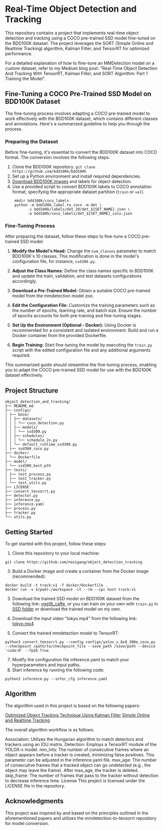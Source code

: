 # Real-Time Object Detection and Tracking

​<light>This repository contains a project that implements real-time object detection and tracking using a COCO pre-trained SSD model fine-tuned on the BDD100K dataset.</light> The project leverages the SORT (Simple Online and Realtime Tracking) algorithm, Kalman Filter, and TensorRT for optimized performance.

For a detailed explanation of how to fine-tune an MMDetection model on a custom dataset, refer to my Medium blog post: "Real-Time Object Detection And Tracking With TensorRT, Kalman Filter, and SORT Algorithm: Part 1 Training the Model".

## Fine-Tuning a COCO Pre-Trained SSD Model on BDD100K Dataset

​<light>The fine-tuning process involves adapting a COCO pre-trained model to work effectively with the BDD100K dataset, which contains different classes and annotations.</light> Here's a summarized guideline to help you through the process.

### Preparing the Dataset
Before fine-tuning, it's essential to convert the BDD100K dataset into COCO format. The conversion involves the following steps:

1. Clone the BDD100K repository.
  ``` git clone https://github.com/bdd100k/bdd100k ```
2. Set up a Python environment and install required dependencies.
3. [Download BDD100K images](https://bdd-data.berkeley.edu/) and labels for object detection.
4. Use a provided script to convert BDD100K labels to COCO annotation format, specifying the appropriate dataset partition (`train` or `val`).
   ```
    mkdir bdd100k/coco_labels
    python -m bdd100k.label.to_coco -m det \
          -i bdd100k/labels/det_20/det_${SET_NAME}.json \
          -o bdd100k/coco_labels/det_${SET_NAME}_coco.json
   ```

### Fine-Tuning Process
After preparing the dataset, follow these steps to fine-tune a COCO pre-trained SSD model:

1. **Modify the Model's Head:**
   Change the `num_classes` parameter to match BDD100K's 10 classes. This modification is done in the model's configuration file, for instance, `ssd300.py`.

2. **Adjust the Class Names:**
   Define the class names specific to BDD100K and update the train, validation, and test datasets configurations accordingly.

3. **Download a Pre-Trained Model:**
   Obtain a suitable COCO pre-trained model from the mmdetection model zoo.

4. **Edit the Configuration File:**
   Customize the training parameters such as the number of epochs, learning rate, and batch size. Ensure the number of epochs accounts for both pre-training and fine-tuning stages.

5. **Set Up the Environment (Optional - Docker):**
   Using Docker is recommended for a consistent and isolated environment. Build and run a Docker container from the provided Dockerfile.

6. **Begin Training:**
   Start fine-tuning the model by executing the `train.py` script with the edited configuration file and any additional arguments required.

This summarized guide should streamline the fine-tuning process, enabling you to adapt the COCO pre-trained SSD model for use with the BDD100K dataset effectively.



## Project Structure
```
object_detection_and_tracking/
├── README.md
├── configs/
│ ├── base/
│ │ ├── datasets/
│ │ │ └── coco_detection.py
│ │ ├── models/
│ │ │ └── ssd300.py
│ │ ├── schedules/
│ │ │ └── schedule_2x.py
│ │ └── default_runtime_ssd300.py
│ ├── ssd300_coco.py
├── docker/
│ └── Dockerfile
├── model/
│ └── ssd300_best.pth
├── tests/
│ ├── test_process.py
│ ├── test_tracker.py
│ └── test_utils.py
├── LICENSE
├── convert_tensorrt.py
├── detector.py
├── inference.py
├── inference.yaml
├── process.py
├── tracker.py
└── utils.py
```

## Getting Started 
To get started with this project, follow these steps:

1. Clone this repository to your local machine:
```
git clone https://github.com/nasigang/object_detection_tracking
```

3. Build a Docker image and create a container from the Docker image (recommended):
```
docker build -t track:v1 -f docker/Dockerfile .
docker run -v $(pwd):/workspace -it --rm --ipc host track:v1
```

3. Download the trained SSD model on BDD100K dataset from the following link: [vgg16_caffe](https://download.openmmlab.com/pretrain/third_party/vgg16_caffe-292e1171.pth),
   or you can train on your own with `train.py` in [SSD folder](https://github.com/nasigang/ssd/blob/main/README.md) or download the trained model on my own.

5. Download the input video "tokyo.mp4" from the following link: [tokyo.mp4](https://drive.google.com/file/d/14MHmg6zaMcg3eqfgvhjzrYSWGczjMwIN/view)
6. Convert the trained mmdetection model to TensorRT:
```
python3 convert_tensorrt.py --config configs/yolox_x_8x8_300e_coco.py --checkpoint /path/to/checkpoint_file --save_path /save/path --device 'cuda:0' --fp16 True
```
7. Modify the configuration file inference.yaml to match your hyperparameters and input paths.
8. Start inference by running the following code:
```
python3 inference.py --infer_cfg inference.yaml
```

## Algorithm
The algorithm used in this project is based on the following papers:

[Optimized Object Tracking Technique Using Kalman Filter](https://arxiv.org/abs/2103.05467)
[Simple Online and Realtime Tracking](https://arxiv.org/abs/1602.00763)

The overall algorithm workflow is as follows:

Association: Utilizes the Hungarian algorithm to match detectors and trackers using an IOU matrix.
Detection: Employs a TensorRT module of the YOLOX-x model.
min_hits: The number of consecutive frames where an object appears before a tracker is created, minimizing false positives. This parameter can be adjusted in the inference.yaml file.
max_age: The number of consecutive frames that a tracked object can go undetected (e.g., the object may leave the frame). After max_age, the tracker is deleted.
skip_frame: The number of frames that pass to the tracker without detection to decrease inference time.
License
This project is licensed under the LICENSE file in the repository.

## Acknowledgments
This project was inspired by and based on the principles outlined in the aforementioned papers and utilizes the mmdetection-to-tensorrt repository for model conversion.

```
